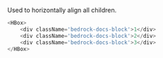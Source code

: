 Used to horizontally align all children.

```js
<HBox>
    <div className='bedrock-docs-block'>1</div>
    <div className='bedrock-docs-block'>2</div>
    <div className='bedrock-docs-block'>3</div>
</HBox>
```
